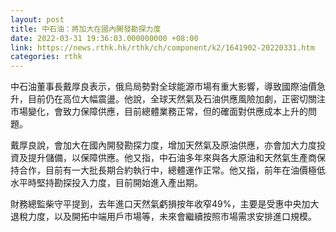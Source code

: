 ```yaml
---
layout: post
title: 中石油：將加大在國內開發勘探力度
date: 2022-03-31 19:36:03.000000000 +08:00
link: https://news.rthk.hk/rthk/ch/component/k2/1641902-20220331.htm
categories: rthk
---
```


中石油董事長戴厚良表示，俄烏局勢對全球能源市場有重大影響，導致國際油價急升，目前仍在高位大幅震盪。他說，全球天然氣及石油供應風險加劇，正密切關注市場變化，會致力保障供應，目前總體業務正常，但的確面對供應成本上升的問題。

戴厚良說，會加大在國內開發勘探力度，增加天然氣及原油供應，亦會加大力度投資及提升儲備，以保障供應。他又指，中石油多年來與各大原油和天然氣生產商保持合作，目前有一大批長期合約執行中，總體運作正常。他又指，前年在油價極低水平時堅持勘探投入力度，目前開始進入產出期。

財務總監柴守平提到，去年進口天然氣虧損按年收窄49%，主要是受惠中央加大退稅力度，以及開拓中端用戶市場等，未來會繼續按照市場需求安排進口規模。
